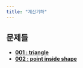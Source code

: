 ```yaml
---
title: "계산기하"
---
```


문제들
--
<div class="grid cards" markdown>

-   [__001 : triangle__](./problems/001.md)
-   [__002 : point inside shape__](./problems/002.md)

</div>